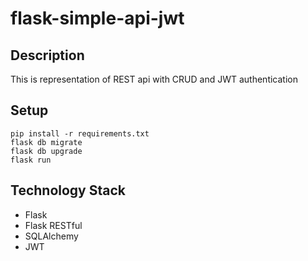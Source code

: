 # flask-simple-api-jwt

## Description
This is representation of REST api with CRUD and JWT authentication

## Setup
```
pip install -r requirements.txt
flask db migrate
flask db upgrade
flask run
```

## Technology Stack
- Flask
- Flask RESTful
- SQLAlchemy
- JWT
